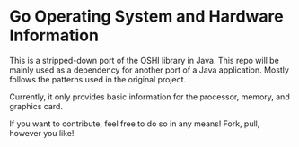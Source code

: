 # Go Operating System and Hardware Information
This is a stripped-down port of the OSHI library in Java. This repo will be mainly used as a dependency for another port of a Java application.
Mostly follows the patterns used in the original project.

Currently, it only provides basic information for the processor, memory, and graphics card.

If you want to contribute, feel free to do so in any means! Fork, pull, however you like!
